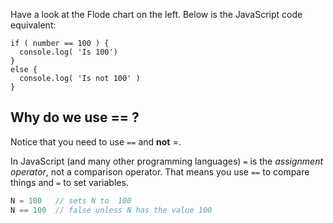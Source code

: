Have a look at the Flode chart on the left. Below is the JavaScript code equivalent:

```javscript
if ( number == 100 ) {
  console.log( 'Is 100')
}
else {
  console.log( 'Is not 100' )
}
```

## Why do we use == ?
Notice that you need to use `==` and **not** =.

In JavaScript (and many other programming languages) `=` is the *assignment operator*, not a comparison operator. That means you use `==` to compare things and `=` to set variables.

```javascript
N = 100   // sets N to  100
N == 100  // false unless N has the value 100
```
